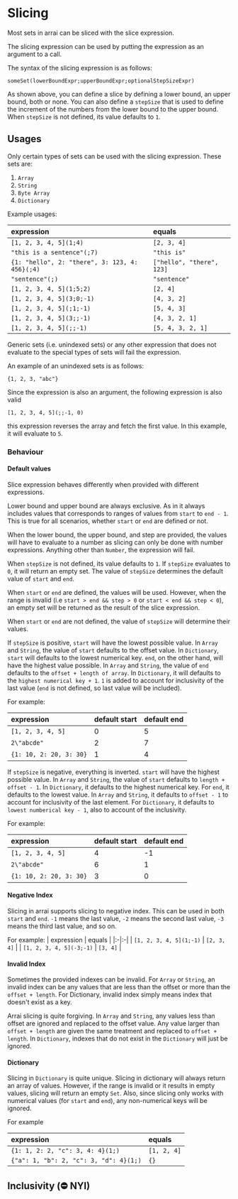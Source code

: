 # Slicing

Most sets in arrai can be sliced with the slice expression.

The slicing expression can be used by putting the expression as an argument to a call.

The syntax of the slicing expression is as follows:

```text
someSet(lowerBoundExpr;upperBoundExpr;optionalStepSizeExpr)
```

As shown above, you can define a slice by defining a lower bound, an upper bound, both or none.
You can also define a `stepSize` that is used to define the increment of the numbers from the lower
bound to the upper bound. When `stepSize` is not defined, its value defaults to `1`.

## Usages

Only certain types of sets can be used with the slicing expression. These sets are:

1. `Array`
2. `String`
3. `Byte Array`
4. `Dictionary`

Example usages:

| expression | equals |
|:-|:-|
| `[1, 2, 3, 4, 5](1;4)` | `[2, 3, 4]` |
| `"this is a sentence"(;7)` | `"this is"` |
| `{1: "hello", 2: "there", 3: 123, 4: 456}(;4)` | `["hello", "there", 123]` |
| `"sentence"(;)` | `"sentence"` |
| `[1, 2, 3, 4, 5](1;5;2)` | `[2, 4]` |
| `[1, 2, 3, 4, 5](3;0;-1)` | `[4, 3, 2]` |
| `[1, 2, 3, 4, 5](;1;-1)` | `[5, 4, 3]` |
| `[1, 2, 3, 4, 5](3;;-1)` | `[4, 3, 2, 1]` |
| `[1, 2, 3, 4, 5](;;-1)` | `[5, 4, 3, 2, 1]` |


Generic sets (i.e. unindexed sets) or any other expression that does not evaluate to the
special types of sets will fail the expression.

An example of an unindexed sets is as follows:

```text
{1, 2, 3, "abc"}
```

Since the expression is also an argument, the following expression is also valid

```text
[1, 2, 3, 4, 5](;;-1, 0)
```

this expression reverses the array and fetch the first value. In
this example, it will evaluate to `5`.

### Behaviour

#### Default values

Slice expression behaves differently when provided with different expressions.

Lower bound and upper bound are always exclusive. As in it always includes values
that corresponds to ranges of values from `start` to `end - 1`. This is true for
all scenarios, whether `start` or `end` are defined or not.

When the lower bound, the upper bound, and step are provided, the values will have
to evaluate to a number as slicing can only be done with number expressions.
Anything other than `Number`, the expression will fail.

When `stepSize` is not defined, its value defaults to `1`. If `stepSize` evaluates to `0`,
it will return an empty set. The value of `stepSize` determines the default value of
`start` and `end`.

When `start` or `end` are defined, the values will be used. However, when the range
is invalid (i.e `start > end && step > 0` or `start < end && step < 0`), an empty
set will be returned as the result of the slice expression.

When `start` or `end` are not defined, the value of `stepSize` will determine their
values.

If `stepSize` is positive, `start` will have the lowest possible value. In
`Array` and `String`, the value of `start` defaults to the offset value. In
`Dictionary`, `start` will defaults to the lowest numerical key.
`end`, on the other hand, will have the highest value possible. In `Array` and
`String`, the value of `end` defaults to the `offset + length of array`. In
`Dictionary`, it will defaults to the `highest numerical key + 1`.
`1` is added to account for inclusivity of the last value (`end` is not defined,
so last value will be included).

For example:

| expression | default start | default end |
|:-|:-|:-|
| `[1, 2, 3, 4, 5]` | 0 |  5 |
| `2\"abcde"` | 2 |  7 |
| `{1: 10, 2: 20, 3: 30}` | 1 | 4 |

If `stepSize` is negative, everything is inverted. `start` will have the highest
possible value. In `Array` and `String`, the value of `start` defaults to
`length + offset - 1`. In `Dictionary`, it defaults to the highest numerical key.
For `end`, it defaults to the lowest value. In `Array` and `String`, it defaults
to `offset - 1` to account for inclusivity of the last element. For `Dictionary`,
it defaults to `lowest numberical key - 1`, also to account of the inclusivity.

For example:

| expression | default start | default end |
|:-|:-|:-|
| `[1, 2, 3, 4, 5]` | 4 |  -1 |
| `2\"abcde"` | 6 |  1 |
| `{1: 10, 2: 20, 3: 30}` | 3 | 0 |

#### Negative Index

Slicing in arrai supports slicing to negative index. This can be used in both
`start` and `end`. `-1` means the last value, `-2` means the second last value,
`-3` means the third last value, and so on.

For example:
| expression | equals |
|:-|:-|
| `[1, 2, 3, 4, 5](1;-1)` | `[2, 3, 4]` |
| `[1, 2, 3, 4, 5](-3;-1)` | `[3, 4]` |

#### Invalid Index

Sometimes the provided indexes can be invalid. For `Array` or `String`, an invalid
index can be any values that are less than the offset or more than the
`offset + length`. For Dictionary, invalid index simply means index that doesn't
exist as a key.

Arrai slicing is quite forgiving. In `Array` and `String`, any values less than
offset are ignored and replaced to the offset value. Any value larger than
`offset + length` are given the same treatment and replaced to `offset + length`.
In `Dictionary`, indexes that do not exist in the `Dictionary` will just be ignored.

#### Dictionary

Slicing in `Dictionary` is quite unique. Slicing in dictionary will always return
an array of values. However, if the range is invalid or it results in empty values,
slicing will return an empty `Set`. Also, since slicing only works with numerical
values (for `start` and `end`), any non-numerical keys will be ignored.

For example

| expression | equals |
|:-|:-|
| `{1: 1, 2: 2, "c": 3, 4: 4}(1;)` | `[1, 2, 4]` |
| `{"a": 1, "b": 2, "c": 3, "d": 4}(1;)` | `{}` |

## Inclusivity **(⛔ NYI)**
